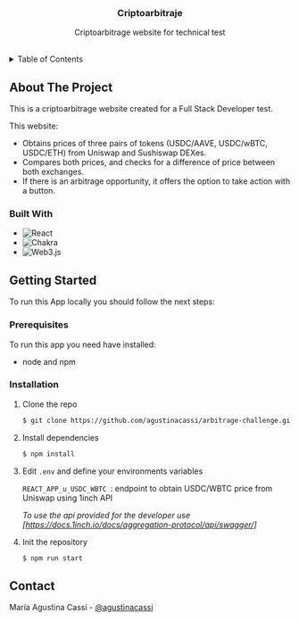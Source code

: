 <br />
<div align="center">

  <h3 align="center">Criptoarbitraje</h3>

  <p align="center">
    Criptoarbitrage website for technical test
    <br /> 
    <br />
  </p>
</div>



<!-- TABLE OF CONTENTS -->
<details>
  <summary>Table of Contents</summary>
  <ol>
    <li>
      <a href="#about-the-project">About The Project</a>
      <ul>
        <li><a href="#built-with">Built With</a></li>
      </ul>
    </li>
    <li>
      <a href="#getting-started">Getting Started</a>
      <ul>
        <li><a href="#prerequisites">Prerequisites</a></li>
        <li><a href="#installation">Installation</a></li>
      </ul>
    </li>
    <li><a href="#contact">Contact</a></li>
  </ol>
</details>



<!-- ABOUT THE PROJECT -->
## About The Project

This is a criptoarbitrage website created for a Full Stack Developer test.

This website:

* Obtains prices of three pairs of tokens (USDC/AAVE, USDC/wBTC, USDC/ETH) from Uniswap and Sushiswap DEXes.
* Compares both prices, and checks for a difference of price between both exchanges.
* If there is an arbitrage opportunity, it offers the option to take action with a button.



### Built With

* ![React](https://img.shields.io/badge/react-%2320232a.svg?style=for-the-badge&logo=react&logoColor=%2361DAFB)
* ![Chakra](https://img.shields.io/badge/chakra-%234ED1C5.svg?style=for-the-badge&logo=chakraui&logoColor=white)
* ![Web3.js](https://img.shields.io/badge/web3.js-F16822?style=for-the-badge&logo=web3.js&logoColor=white)

<!-- GETTING STARTED -->
## Getting Started

To run this App locally you should follow the next steps:

### Prerequisites

To run this app you need have installed:
* node and npm 


### Installation

1. Clone the repo
   ```sh
   $ git clone https://github.com/agustinacassi/arbitrage-challenge.git
   ```
2. Install dependencies
    ```sh
    $ npm install
    ```
3. Edit `.env` and define your environments variables  

    `REACT_APP_u_USDC_WBTC `: endpoint to obtain USDC/WBTC price from Uniswap using 1inch API
  
    *To use the api provided for the developer use [https://docs.1inch.io/docs/aggregation-protocol/api/swagger/]*
4. Init the repository
   ```sh
   $ npm run start
   ```


<!-- CONTACT -->
## Contact

María Agustina Cassi - [@agustinacassi](http://linkedin.com/in/agustinacassi)
